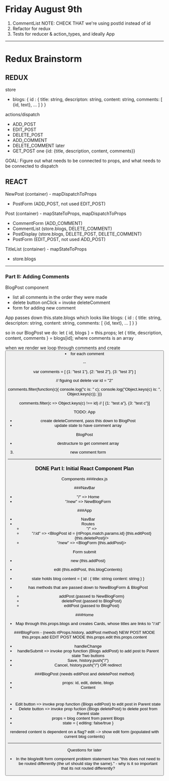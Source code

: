 # Friday August 9th
1. CommentList
NOTE: CHECK THAT we're using postId instead of id 
3. Refactor for redux
4. Tests for reducer & action_types, and ideally App

---

# Redux Brainstorm

## REDUX
store 
- blogs: {
      id : {
        title: string,
        descripton: string,
        content: string,
        comments: [ {id, text}, ... ]
      }
    }

actions/dispatch
- ADD_POST
- EDIT_POST
- DELETE_POST
- ADD_COMMENT
- DELETE_COMMENT
later
- GET_POST one {id: {title, description, content, comments}}

GOAL: Figure out what needs to be connected to props, and what needs to be connected to dispatch

## REACT

NewPost (container) -  mapDispatchToProps
- PostForm (ADD_POST, not used EDIT_POST)

Post (container) - mapStateToProps, mapDispatchToProps
- CommentForm (ADD_COMMENT)
- CommentList (store.blogs, DELETE_COMMENT)
- PostDisplay (store.blogs, DELETE_POST, DELETE_COMMENT)
- PostForm (EDIT_POST, not used ADD_POST)

TitleList (container) - mapStateToProps
- store.blogs




---

### Part II: Adding Comments
BlogPost component
- list all comments in the order they were made
- delete button onClick = invoke deleteComment
- form for adding new comment

App passes down this.state.blogs which looks like
blogs: {
      id : {
        title: string,
        descripton: string,
        content: string,
        comments: [ {id, text}, ... ]
      }
    }

so in our BlogPost we do:
let { id, blogs } = this.props;
let { title, description, content, comments } = blogs[id];
where comments is an array

when we render we loop through comments and create <button><li> for each comment

--

var comments = [
  {1: "test 1"},
  {2: "test 2"}, 
  {3: "test 3"}
]

// figuing out delete
var id = "2"

comments.filter(function(c){
  console.log("c is: " c);
  console.log("Object.keys(c) is: ", Object.keys(c));
}))

comments.filter(c => Object.keys(c) !== id) //  [ {1: "test a"}, {3: "test c"}]



TODO:
App 
- create deleteComment, pass this down to BlogPost
- update state to have comment array

BlogPost
- destructure to get comment array


3. new comment form

---

### DONE Part I: Initial React Component Plan
Components
###index.js
<BrowserRouter><App>

###NavBar
- "/" => Home
- "/new" => NewBlogForm

###App
- NavBar
- Routes
    * "/" => <Home blogs={this.state.blogs}/>
    * "/:id" => <BlogPost id = {rtProps.match.params.id} {this.editPost} {this.deletePost}/>
    * "/new" => <BlogForm {this.addPost}>

Form submit
- new (this.addPost)
- edit (this.editPost, this.blogContents)

- state holds blog content = {
    id : {
        title: string
        content: string
    }
}
- has methods that are passed down to NewBlogForm & BlogPost 
    - addPost (passed to NewBlogForm)
    - deletePost (passed to BlogPost)
    - editPost (passed to BlogPost)

###Home
- Map through this.props.blogs and creates Cards, whose titles are links to "/:id"

###BlogForm - (needs rtProps.history, addPost method) 
NEW POST MODE
this.props.add 
EDIT POST MODE
this.props.edit
this.props.content

- handleChange
- handleSubmit => invoke prop function (Blogs addPost) to add post to Parent state 
Two buttons
- Save, history.push("/")
- Cancel, history.push("/") OR redirect

###BlogPost (needs editPost and deletePost method)
- props: id, edit, delete, blogs
- Content <h1><p>
- Edit button => invoke prop function (Blogs editPost) to edit post in Parent state
- Delete button => invoke prop fuction (Blogs deletePost) to delete post from Parent state
- props = blog content from parent Blogs
- state = {
    editing: false/true
}

rendered content is dependent on a flag?
edit --> show edit form (populated with current blog contents)

---

Questions for later
* In the blog/edit form component problem statement has "this does not need to be routed differently (the url should stay the same)." - why is it so important that its not routed differently?

